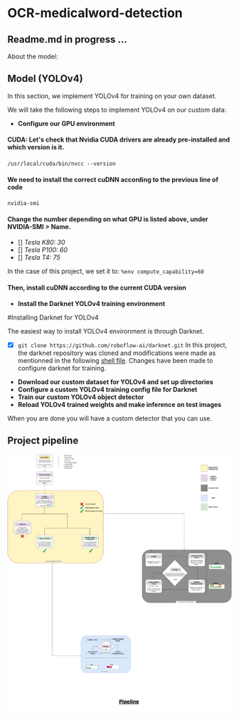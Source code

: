# OCR-medicalword-detection
## Readme.md in progress ...




About the model:
## Model (YOLOv4)

In this section, we implement YOLOv4 for training on your own dataset.

We will take the following steps to implement YOLOv4 on our custom data:

 - **Configure our GPU environment**

#### CUDA: Let's check that Nvidia CUDA drivers are already pre-installed and which version is it.

`/usr/local/cuda/bin/nvcc --version`

#### We need to install the correct cuDNN according to the previous line of code

`nvidia-smi`

#### Change the number depending on what GPU is listed above, under NVIDIA-SMI > Name.

- [] *Tesla K80: 30*
- [] *Tesla P100: 60*
- [] *Tesla T4: 75*

In the case of this project, we set it to: `%env compute_capability=60`

#### Then, install cuDNN according to the current CUDA version


 - **Install the Darknet YOLOv4 training environment**

#Installing Darknet for YOLOv4 

The easiest way to install YOLOv4 environment is through Darknet. 
- [x] `git clone https://github.com/roboflow-ai/darknet.git`
In this project, the darknet repository was cloned and modifications were made as mentionned in the following [shell file](https://github.com/IsmaelMekene/OCR-medicalword-detection/blob/main/model/darknet_for_YOLOv4.sh). Changes have been made to configure darknet for training.




 - **Download our custom dataset for YOLOv4 and set up directories**
 - **Configure a custom YOLOv4 training config file for Darknet**
 - **Train our custom YOLOv4 object detector**
 - **Reload YOLOv4 trained weights and make inference on test images**

When you are done you will have a custom detector that you can use. 



## Project pipeline
 

<p align="center">
  <img src="https://github.com/IsmaelMekene/OCR-medicalword-detection/blob/main/pipeline/tingy.png"/>
</p>


